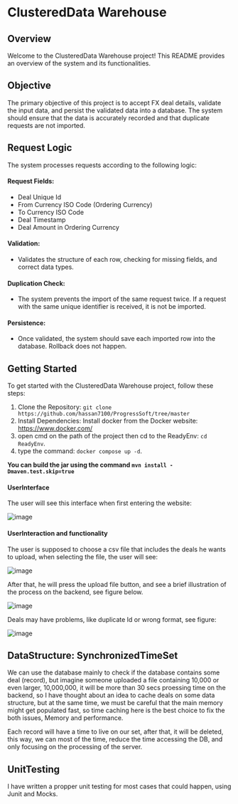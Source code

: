 # ClusteredData Warehouse
## Overview
Welcome to the ClusteredData Warehouse project! This README provides an overview of the system and its functionalities.

## Objective
The primary objective of this project is to accept FX deal details, validate the input data, and persist the validated data into a database. The system should ensure that the data is accurately recorded and that duplicate requests are not imported.
## Request Logic
The system processes requests according to the following logic:
#### Request Fields:
* Deal Unique Id
* From Currency ISO Code (Ordering Currency)
* To Currency ISO Code
* Deal Timestamp
* Deal Amount in Ordering Currency
#### Validation:
* Validates the structure of each row, checking for missing fields, and correct data types.
#### Duplication Check:
* The system prevents the import of the same request twice. If a request with the same unique identifier is received, it is not be imported.
#### Persistence:
* Once validated, the system should save each imported row into the database. Rollback does not happen.
## Getting Started
To get started with the ClusteredData Warehouse project, follow these steps:
1. Clone the Repository:
   ```git clone https://github.com/hassan7100/ProgressSoft/tree/master```
2. Install Dependencies: Install docker from the Docker website: https://www.docker.com/
4. open cmd on the path of the project then cd to the ReadyEnv: ```cd ReadyEnv```.
5. type the command: ```docker compose up -d```.

__You can build the jar using the command `mvn install -Dmaven.test.skip=true`__
#### UserInterface
The user will see this interface when first entering the website:

![image](https://github.com/hassan7100/ProgressSoft/assets/83410135/15eb7753-8dae-4247-b2a3-d71ac174a603)

#### UserInteraction and functionality
The user is supposed to choose a csv file that includes the deals he wants to upload, when selecting the file, the user will see:

![image](https://github.com/hassan7100/ProgressSoft/assets/83410135/fe28b448-53d8-4ffe-9938-4df4ea458d45)

After that, he will press the upload file button, and see a brief illustration of the process on the backend, see figure below.

![image](https://github.com/hassan7100/ProgressSoft/assets/83410135/700a6d94-4667-4ab5-886a-7588c0781dce)

Deals may have problems, like duplicate Id or wrong format, see figure: 

![image](https://github.com/hassan7100/ProgressSoft/assets/83410135/44a9fc74-aff9-47a0-82a4-cfd1a4105857)

## DataStructure: SynchronizedTimeSet
We can use the database mainly to check if the database contains some deal (record), 
but imagine someone uploaded a file containing 10,000 or even larger, 10,000,000, 
it will be more than 30 secs proessing time on the backend, so I have thought about an idea to cache deals on some data structure, but at the same time, we must be careful that the main memory might get populated fast,
so time caching here is the best choice to fix the both issues, Memory and performance.

Each record will have a time to live on our set, after that, it will be deleted, this way, we can most of the time, reduce the time accessing the DB,
and only focusing on the processing of the server.

## UnitTesting
I have written a propper unit testing for most cases that could happen, using Junit and Mocks.
